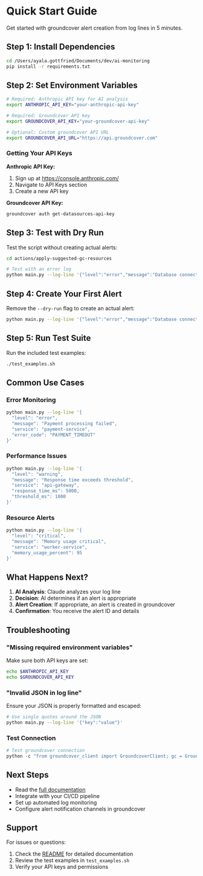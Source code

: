# Quick Start Guide

Get started with groundcover alert creation from log lines in 5 minutes.

## Step 1: Install Dependencies

```bash
cd /Users/ayala.gottfried/Documents/dev/ai-monitoring
pip install -r requirements.txt
```

## Step 2: Set Environment Variables

```bash
# Required: Anthropic API key for AI analysis
export ANTHROPIC_API_KEY="your-anthropic-api-key"

# Required: Groundcover API key
export GROUNDCOVER_API_KEY="your-groundcover-api-key"

# Optional: Custom groundcover API URL
export GROUNDCOVER_API_URL="https://api.groundcover.com"
```

### Getting Your API Keys

**Anthropic API Key:**
1. Sign up at https://console.anthropic.com/
2. Navigate to API Keys section
3. Create a new API key

**Groundcover API Key:**
```bash
groundcover auth get-datasources-api-key
```

## Step 3: Test with Dry Run

Test the script without creating actual alerts:

```bash
cd actions/apply-suggested-gc-resources

# Test with an error log
python main.py --log-line '{"level":"error","message":"Database connection failed","service":"api"}' --dry-run
```

## Step 4: Create Your First Alert

Remove the `--dry-run` flag to create an actual alert:

```bash
python main.py --log-line '{"level":"error","message":"Database connection failed","service":"api"}'
```

## Step 5: Run Test Suite

Run the included test examples:

```bash
./test_examples.sh
```

## Common Use Cases

### Error Monitoring
```bash
python main.py --log-line '{
  "level": "error",
  "message": "Payment processing failed",
  "service": "payment-service",
  "error_code": "PAYMENT_TIMEOUT"
}'
```

### Performance Issues
```bash
python main.py --log-line '{
  "level": "warning",
  "message": "Response time exceeds threshold",
  "service": "api-gateway",
  "response_time_ms": 5000,
  "threshold_ms": 1000
}'
```

### Resource Alerts
```bash
python main.py --log-line '{
  "level": "critical",
  "message": "Memory usage critical",
  "service": "worker-service",
  "memory_usage_percent": 95
}'
```

## What Happens Next?

1. **AI Analysis**: Claude analyzes your log line
2. **Decision**: AI determines if an alert is appropriate
3. **Alert Creation**: If appropriate, an alert is created in groundcover
4. **Confirmation**: You receive the alert ID and details

## Troubleshooting

### "Missing required environment variables"
Make sure both API keys are set:
```bash
echo $ANTHROPIC_API_KEY
echo $GROUNDCOVER_API_KEY
```

### "Invalid JSON in log line"
Ensure your JSON is properly formatted and escaped:
```bash
# Use single quotes around the JSON
python main.py --log-line '{"key":"value"}'
```

### Test Connection
```python
# Test groundcover connection
python -c "from groundcover_client import GroundcoverClient; gc = GroundcoverClient(); print('Connected!' if gc.test_connection() else 'Failed')"
```

## Next Steps

- Read the [full documentation](README.md)
- Integrate with your CI/CD pipeline
- Set up automated log monitoring
- Configure alert notification channels in groundcover

## Support

For issues or questions:
1. Check the [README](README.md) for detailed documentation
2. Review the test examples in `test_examples.sh`
3. Verify your API keys and permissions

